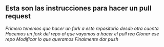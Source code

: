 ## Esta son las instrucciones para hacer un pull request

*Primero tenemos que hacer un fork a este repositorio desde otra cuenta*
*Hacemos un fork del repo al que vayamos a hacer el pull req*
*Clonar ese repo*
*Modificar lo que queramos*
*Finalmente dar push*